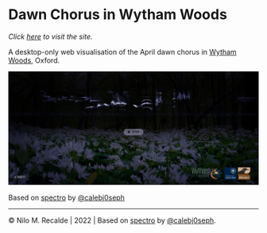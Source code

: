 # Dawn Chorus in Wytham Woods

*Click [here](https://nilomr.github.io/DawnChorus/) to visit the site.*

A desktop-only web visualisation of the April dawn chorus in [Wytham Woods](https://www.wythamwoods.ox.ac.uk/home), Oxford.


![Screenshot of Spectro](/docs/screenshot.png)

Based on [spectro](https://github.com/calebj0seph/spectro) by [@calebj0seph](https://github.com/calebj0seph)

***
© Nilo M. Recalde | 2022 | Based on [spectro](https://github.com/calebj0seph/spectro) by [@calebj0seph](https://github.com/calebj0seph). 

